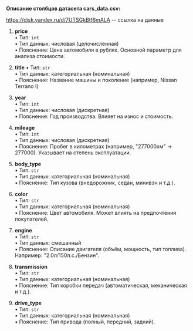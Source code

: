 **Описание столбцов датасета cars_data.csv:**

https://disk.yandex.ru/d/7UTSGkBtf6mALA -- ссылка на данные


1. **price**  
   • Тип: `int`  
   • Тип данных: числовая (целочисленная)  
   • Пояснение: Цена автомобиля в рублях. Основной параметр для анализа стоимости.

2. **title**
   • Тип: `str`  
   • Тип данных: категориальная (номинальная)  
   • Пояснение: Название машины и поколение (например, Nissan Terrano I)

3. **year**  
   • Тип: `int`  
   • Тип данных: числовая (дискретная)  
   • Пояснение: Год производства. Влияет на износ и стоимость.

4. **mileage**  
   • Тип: `int`  
   • Тип данных: числовая (дискретная)  
   • Пояснение: Пробег в километрах (например, "277000км" → 277000). Указывает на степень эксплуатации.

5. **body_type**  
   • Тип: `str`  
   • Тип данных: категориальная (номинальная)  
   • Пояснение: Тип кузова (внедорожник, седан, минивэн и т.д.).

6. **color**  
   • Тип: `str`  
   • Тип данных: категориальная (номинальная)  
   • Пояснение: Цвет автомобиля. Может влиять на предпочтения покупателей.

7. **engine**  
   • Тип: `str`  
   • Тип данных: смешанный  
   • Пояснение: Описание двигателя (объём, мощность, тип топлива). Например: "2.0л/150л.с./Бензин".

8. **transmission**  
    • Тип: `str`  
    • Тип данных: категориальная (номинальная)  
    • Пояснение: Тип коробки передач (автоматическая, механическая и т.д.).

9. **drive_type**  
    • Тип: `str`  
    • Тип данных: категориальная (номинальная)  
    • Пояснение: Тип привода (полный, передний, задний).



